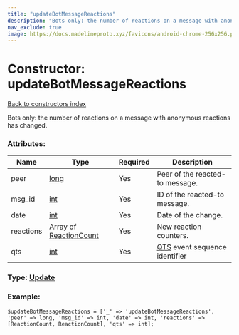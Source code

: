 ```yaml
---
title: "updateBotMessageReactions"
description: "Bots only: the number of reactions on a message with anonymous reactions has changed."
nav_exclude: true
image: https://docs.madelineproto.xyz/favicons/android-chrome-256x256.png
---
```

# Constructor: updateBotMessageReactions  
[Back to constructors index](/API_docs/constructors/index.html)



Bots only: the number of reactions on a message with anonymous reactions has changed.

### Attributes:

| Name     |    Type       | Required | Description |
|----------|---------------|----------|-------------|
|peer|[long](/API_docs/types/long.html) | Yes|Peer of the reacted-to message.|
|msg\_id|[int](/API_docs/types/int.html) | Yes|ID of the reacted-to message.|
|date|[int](/API_docs/types/int.html) | Yes|Date of the change.|
|reactions|Array of [ReactionCount](/API_docs/types/ReactionCount.html) | Yes|New reaction counters.|
|qts|[int](/API_docs/types/int.html) | Yes|[QTS](https://core.telegram.org/api/updates) event sequence identifier|



### Type: [Update](/API_docs/types/Update.html)


### Example:

```
$updateBotMessageReactions = ['_' => 'updateBotMessageReactions', 'peer' => long, 'msg_id' => int, 'date' => int, 'reactions' => [ReactionCount, ReactionCount], 'qts' => int];
```  
